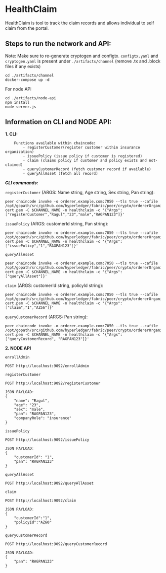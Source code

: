 # HealthClaim
HealthClaim is tool to track the claim records and allows individual to self claim from the portal.

## Steps to run the network and API:
Note: Make sure to re-generate cryptogen and configtx. `configtx.yaml` and `cryptogen.yaml` is present under `./artifacts/channel` (remove .tx and .block files if any exists)
```
cd ./artifacts/channel
docker-compose up -d
```
For node API
```
cd ./artifacts/node-api
npm install
node server.js
```

## Information on CLI and NODE API:
**1. CLI:**
    
        Functions available within chaincode:
            - registerCustomer(register customer within insurance organization)
            - issuePolicy (issue policy if customer is registered)
            - claim (claims policy if customer and policy exists and not-claimed)
            - queryCustomerRecord (fetch customer record if available)
            - queryAllAsset (fetch all record)

***CLI commands:***

`registerCustomer` (ARGS: Name string, Age string, Sex string, Pan string):
```
peer chaincode invoke -o orderer.example.com:7050 --tls true --cafile /opt/gopath/src/github.com/hyperledger/fabric/peer/crypto/ordererOrganizations/example.com/orderers/orderer.example.com/msp/tlscacerts/tlsca.example.com-cert.pem -C $CHANNEL_NAME -n healthclaim -c '{"Args":["registerCustomer","Ragul","23","male","RAGPAN123"]}'
```
`issuePolicy` (ARGS: customerId string, Pan string):
```
peer chaincode invoke -o orderer.example.com:7050 --tls true --cafile /opt/gopath/src/github.com/hyperledger/fabric/peer/crypto/ordererOrganizations/example.com/orderers/orderer.example.com/msp/tlscacerts/tlsca.example.com-cert.pem -C $CHANNEL_NAME -n healthclaim -c '{"Args":["issuePolicy","1","RAGPAN123"]}'
```
`queryAllAsset`
```
peer chaincode invoke -o orderer.example.com:7050 --tls true --cafile /opt/gopath/src/github.com/hyperledger/fabric/peer/crypto/ordererOrganizations/example.com/orderers/orderer.example.com/msp/tlscacerts/tlsca.example.com-cert.pem -C $CHANNEL_NAME -n healthclaim -c '{"Args":["queryAllAsset"]}'
```
`claim` (ARGS: customerId string, policyId string):
```
peer chaincode invoke -o orderer.example.com:7050 --tls true --cafile /opt/gopath/src/github.com/hyperledger/fabric/peer/crypto/ordererOrganizations/example.com/orderers/orderer.example.com/msp/tlscacerts/tlsca.example.com-cert.pem -C $CHANNEL_NAME -n healthclaim -c '{"Args":["claim","1","AZ56"]}'
```
`queryCustomerRecord` (ARGS: Pan string):
```
peer chaincode invoke -o orderer.example.com:7050 --tls true --cafile /opt/gopath/src/github.com/hyperledger/fabric/peer/crypto/ordererOrganizations/example.com/orderers/orderer.example.com/msp/tlscacerts/tlsca.example.com-cert.pem -C $CHANNEL_NAME -n healthclaim -c '{"Args":["queryCustomerRecord", "RAGPAN123"]}'
```


**2. NODE API**

`enrollAdmin`
```
POST http://localhost:9092/enrollAdmin
```

`registerCustomer`
```
POST http://localhost:9092/registerCustomer

JSON PAYLOAD:
{
    "name": "Ragul",
    "age": "23",
    "sex": "male",
    "pan": "RAGPAN123",
    "companyRole": "insurance"
}
```
`issuePolicy`
```
POST http://localhost:9092/issuePolicy

JSON PAYLOAD:
{
    "customerId": "1",
    "pan": "RAGPAN123"
}
```
`queryAllAsset`
```
POST http://localhost:9092/queryAllAsset
```
`claim`
```
POST http://localhost:9092/claim

JSON PAYLOAD:
{
    "customerId":"1",
    "policyId":"AZ60"
}
```
`queryCustomerRecord`
```
POST http://localhost:9092/queryCustomerRecord

JSON PAYLOAD:
{
    "pan": "RAGPAN123"
}
```